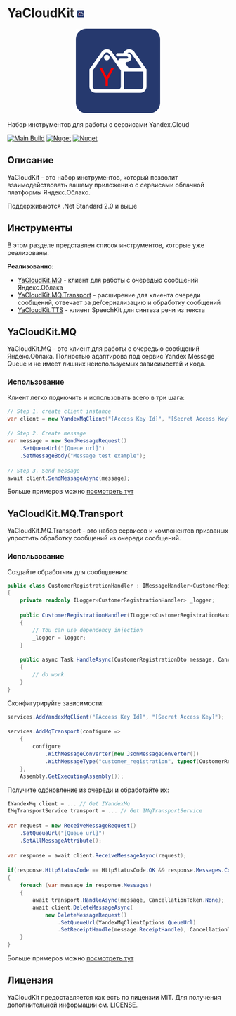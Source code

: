 # YaCloudKit ![](./assets/icon-main.png)
<p align="center">
    <img src="./Assets/logo-main.png">
</p>
Набор инструментов для работы с сервисами Yandex.Cloud

[![Main Build](https://github.com/gkurbesov/YaCloudKit/actions/workflows/main.yml/badge.svg)](https://github.com/gkurbesov/YaCloudKit/actions/workflows/main.yml)
[![Nuget](https://img.shields.io/nuget/v/YaCloudKit.MQ?label=MQ)](https://www.nuget.org/packages/YaCloudKit.MQ)
[![Nuget](https://img.shields.io/nuget/v/YaCloudKit.TTS?label=TTS)](https://www.nuget.org/packages/YaCloudKit.TTS)
## Описание
YaCloudKit - это набор инструментов, который позволит взаимодействовать вашему приложению с сервисами облачной платформы Яндекс.Облако.

Поддерживаются .Net Standard 2.0 и выше

## Инструменты
В этом разделе представлен список инструментов, которые уже реализованы.

**Реализованно:**
- [YaCloudKit.MQ](./src/MessageQueue) - клиент для работы с очередью сообщений Яндекс.Облака
- [YaCloudKit.MQ.Transport](./src/MessageQueue) - расширение для клиента очереди сообщений, отвечает за де/сериализацию и обработку сообщений
- [YaCloudKit.TTS](./src/TextToSpeech) - клиент SpeechKit для синтеза речи из текста

## YaCloudKit.MQ

YaCloudKit.MQ - это клиент для работы с очередью сообщений Яндекс.Облака.
Полностью адаптирова под сервис Yandex Message Queue и не имеет лишних неиспользуемых зависимостей и кода.

### Использование

Клиент легко подкючить и использовать всего в три шага:
```csharp
// Step 1. create client instance
var client = new YandexMqClient("[Access Key Id]", "[Secret Access Key]");

// Step 2. Create message
var message = new SendMessageRequest()
    .SetQueueUrl("[Queue url]")
    .SetMessageBody("Message test example");

// Step 3. Send message
await client.SendMessageAsync(message);
```

Больше примеров можно [посмотреть тут](./samples/YaCloudKit.MQ.Examples)

## YaCloudKit.MQ.Transport

YaCloudKit.MQ.Transport - это набор сервисов и компонентов призваных упростить обработку сообщений из очереди сообщений.


### Использование

Создайте обработчик для сообщшения:
```csharp
public class CustomerRegistrationHandler : IMessageHandler<CustomerRegistrationDto>
{
    private readonly ILogger<CustomerRegistrationHandler> _logger;
    
    public CustomerRegistrationHandler(ILogger<CustomerRegistrationHandler> logger)
    {
        // You can use dependency injection
        _logger = logger;
    }

    public async Task HandleAsync(CustomerRegistrationDto message, CancellationToken cancellationToken)
    {
        // do work
    }
}
```

Сконфигурируйте зависимости:

```csharp
services.AddYandexMqClient("[Access Key Id]", "[Secret Access Key]");

services.AddMqTransport(configure =>
    {
        configure
            .WithMessageConverter(new JsonMessageConverter())
            .WithMessageType("customer_registration", typeof(CustomerRegistrationDto));
    },
    Assembly.GetExecutingAssembly());
```

Получите одбновление из очереди и обработайте их:
```csharp
IYandexMq client = ... // Get IYandexMq
IMqTransportService transport = ... // Get IMqTransportService

var request = new ReceiveMessageRequest()
    .SetQueueUrl("[Queue url]")
    .SetAllMessageAttribute();

var response = await client.ReceiveMessageAsync(request);

if(response.HttpStatusCode == HttpStatusCode.OK && response.Messages.Count > 0)
{
    foreach (var message in response.Messages)
    {
        await transport.HandleAsync(message, CancellationToken.None);
        await client.DeleteMessageAsync(
            new DeleteMessageRequest()
                .SetQueueUrl(YandexMqClientOptions.QueueUrl)
                .SetReceiptHandle(message.ReceiptHandle), CancellationToken.None);
    }
}
```

Больше примеров можно [посмотреть тут](./samples/YaCloudKit.MQ.Transport.Examples)

## Лицензия
YaCloudKit предоставляется как есть по лицензии MIT. Для получения дополнительной информации см. [LICENSE](./LICENSE).

